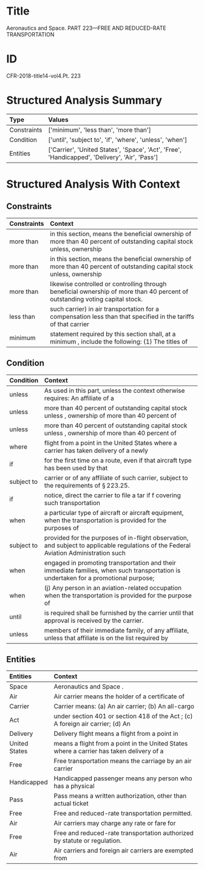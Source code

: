 # Title

 Aeronautics and Space. PART 223—FREE AND REDUCED-RATE TRANSPORTATION


# ID

 CFR-2018-title14-vol4.Pt. 223


# Structured Analysis Summary

| Type        | Values                                                                                         |
|:------------|:-----------------------------------------------------------------------------------------------|
| Constraints | ['minimum', 'less than', 'more than']                                                          |
| Condition   | ['until', 'subject to', 'if', 'where', 'unless', 'when']                                       |
| Entities    | ['Carrier', 'United States', 'Space', 'Act', 'Free', 'Handicapped', 'Delivery', 'Air', 'Pass'] |


# Structured Analysis With Context

 


## Constraints

| Constraints   | Context                                                                                                                       |
|:--------------|:------------------------------------------------------------------------------------------------------------------------------|
| more than     | in this section, means the beneficial ownership of more than 40 percent of outstanding capital stock unless, ownership        |
| more than     | in this section, means the beneficial ownership of more than 40 percent of outstanding capital stock unless, ownership        |
| more than     | likewise controlled or controlling through beneficial ownership of more than  40 percent of outstanding voting capital stock. |
| less than     | such carrier) in air transportation for a compensation less than that specified in the tariffs of that carrier                |
| minimum       | statement required by this section shall, at a minimum , include the following: (1) The titles of                             |


## Condition

| Condition   | Context                                                                                                                               |
|:------------|:--------------------------------------------------------------------------------------------------------------------------------------|
| unless      | As used in this part,  unless the context otherwise requires: An affiliate of a                                                       |
| unless      | more than 40 percent of outstanding capital stock unless , ownership of more than 40 percent of                                       |
| unless      | more than 40 percent of outstanding capital stock unless , ownership of more than 40 percent of                                       |
| where       | flight from a point in the United States where a carrier has taken delivery of a newly                                                |
| if          | for the first time on a route, even if that aircraft type has been used by that                                                       |
| subject to  | carrier or of any affiliate of such carrier, subject to  the requirements of &#167;&#8201;223.25.                                     |
| if          | notice, direct the carrier to file a tar if f covering such transportation                                                            |
| when        | a particular type of aircraft or aircraft equipment, when the transportation is provided for the purposes of                          |
| subject to  | provided for the purposes of in-flight observation, and subject to applicable regulations of the Federal Aviation Administration such |
| when        | engaged in promoting transportation and their immediate families, when such transportation is undertaken for a promotional purpose;   |
| when        | (j) Any person in an aviation-related occupation  when the transportation is provided for the purpose of                              |
| until       | is required shall be furnished by the carrier until  that approval is received by the carrier.                                        |
| unless      | members of their immediate family, of any affiliate, unless that affiliate is on the list required by                                 |


## Entities

| Entities      | Context                                                                                  |
|:--------------|:-----------------------------------------------------------------------------------------|
| Space         | Aeronautics and  Space .                                                                 |
| Air           | Air carrier means the holder of a certificate of                                         |
| Carrier       | Carrier means: (a) An air carrier; (b) An all-cargo                                      |
| Act           | under section 401 or section 418 of the Act ; (c) A foreign air carrier; (d) An          |
| Delivery      | Delivery flight means a flight from a point in                                           |
| United States | means a flight from a point in the United States where a carrier has taken delivery of a |
| Free          | Free transportation means the carriage by an air carrier                                 |
| Handicapped   | Handicapped passenger means any person who has a physical                                |
| Pass          | Pass means a written authorization, other than actual ticket                             |
| Free          | Free  and reduced-rate transportation permitted.                                         |
| Air           | Air carriers may charge any rate or fare for                                             |
| Free          | Free  and reduced-rate transportation authorized by statute or regulation.               |
| Air           | Air carriers and foreign air carriers are exempted from                                  |


